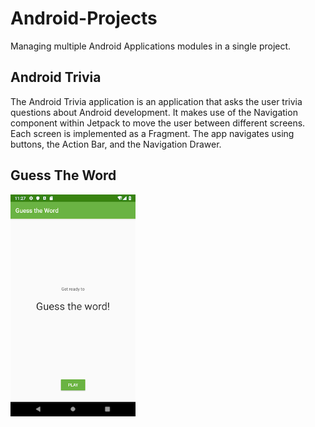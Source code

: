 # Android-Projects

Managing multiple Android Applications modules in a single project.

## Android Trivia

The Android Trivia application is an application that asks the user trivia questions about Android
development. It makes use of the Navigation component within Jetpack to move the user between
different screens. Each screen is implemented as a Fragment. The app navigates using buttons, the
Action Bar, and the Navigation Drawer.

## Guess The Word
<img src="screenshots/guess1.png" alt="titleScreen" width="200"/>